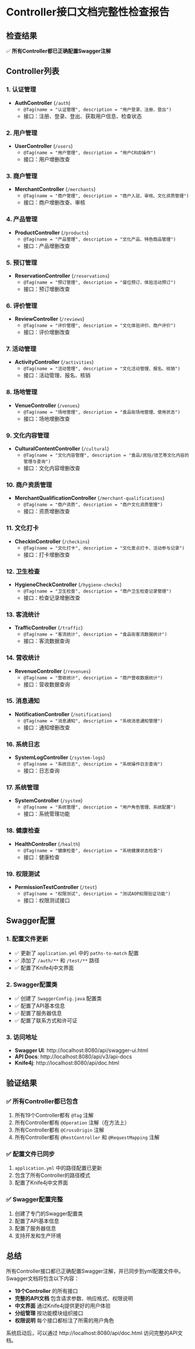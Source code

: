 # Controller接口文档完整性检查报告

## 检查结果

✅ **所有Controller都已正确配置Swagger注解**

## Controller列表

### 1. 认证管理
- **AuthController** (`/auth`)
  - `@Tag(name = "认证管理", description = "用户登录、注册、登出")`
  - 接口：注册、登录、登出、获取用户信息、检查状态

### 2. 用户管理
- **UserController** (`/users`)
  - `@Tag(name = "用户管理", description = "用户CRUD操作")`
  - 接口：用户增删改查

### 3. 商户管理
- **MerchantController** (`/merchants`)
  - `@Tag(name = "商户管理", description = "商户入驻、审核、文化资质管理")`
  - 接口：商户增删改查、审核

### 4. 产品管理
- **ProductController** (`/products`)
  - `@Tag(name = "产品管理", description = "文化产品、特色商品管理")`
  - 接口：产品增删改查

### 5. 预订管理
- **ReservationController** (`/reservations`)
  - `@Tag(name = "预订管理", description = "餐位预订、体验活动预订")`
  - 接口：预订增删改查

### 6. 评价管理
- **ReviewController** (`/reviews`)
  - `@Tag(name = "评价管理", description = "文化体验评价、商户评价")`
  - 接口：评价增删改查

### 7. 活动管理
- **ActivityController** (`/activities`)
  - `@Tag(name = "活动管理", description = "文化活动管理、报名、核销")`
  - 接口：活动管理、报名、核销

### 8. 场地管理
- **VenueController** (`/venues`)
  - `@Tag(name = "场地管理", description = "食品街场地管理、使用状态")`
  - 接口：场地增删改查

### 9. 文化内容管理
- **CulturalContentController** (`/cultural`)
  - `@Tag(name = "文化内容管理", description = "食品/民俗/技艺等文化内容的管理与查询")`
  - 接口：文化内容增删改查

### 10. 商户资质管理
- **MerchantQualificationController** (`/merchant-qualifications`)
  - `@Tag(name = "商户资质", description = "商户文化资质管理")`
  - 接口：资质增删改查

### 11. 文化打卡
- **CheckinController** (`/checkins`)
  - `@Tag(name = "文化打卡", description = "文化景点打卡、活动参与记录")`
  - 接口：打卡增删改查

### 12. 卫生检查
- **HygieneCheckController** (`/hygiene-checks`)
  - `@Tag(name = "卫生检查", description = "商户卫生检查记录管理")`
  - 接口：检查记录增删改查

### 13. 客流统计
- **TrafficController** (`/traffic`)
  - `@Tag(name = "客流统计", description = "食品街客流数据统计")`
  - 接口：客流数据查询

### 14. 营收统计
- **RevenueController** (`/revenues`)
  - `@Tag(name = "营收统计", description = "商户营收数据统计")`
  - 接口：营收数据查询

### 15. 消息通知
- **NotificationController** (`/notifications`)
  - `@Tag(name = "消息通知", description = "系统消息通知管理")`
  - 接口：通知增删改查

### 16. 系统日志
- **SystemLogController** (`/system-logs`)
  - `@Tag(name = "系统日志", description = "系统操作日志查询")`
  - 接口：日志查询

### 17. 系统管理
- **SystemController** (`/system`)
  - `@Tag(name = "系统管理", description = "用户角色管理、系统配置")`
  - 接口：系统管理功能

### 18. 健康检查
- **HealthController** (`/health`)
  - `@Tag(name = "健康检查", description = "系统健康状态检查")`
  - 接口：健康检查

### 19. 权限测试
- **PermissionTestController** (`/test`)
  - `@Tag(name = "权限测试", description = "测试AOP权限验证功能")`
  - 接口：权限测试接口

## Swagger配置

### 1. 配置文件更新
- ✅ 更新了 `application.yml` 中的 `paths-to-match` 配置
- ✅ 添加了 `/auth/**` 和 `/test/**` 路径
- ✅ 配置了Knife4j中文界面

### 2. Swagger配置类
- ✅ 创建了 `SwaggerConfig.java` 配置类
- ✅ 配置了API基本信息
- ✅ 配置了服务器信息
- ✅ 配置了联系方式和许可证

### 3. 访问地址
- **Swagger UI**: http://localhost:8080/api/swagger-ui.html
- **API Docs**: http://localhost:8080/api/v3/api-docs
- **Knife4j**: http://localhost:8080/api/doc.html

## 验证结果

### ✅ 所有Controller都已包含
1. 所有19个Controller都有 `@Tag` 注解
2. 所有Controller都有 `@Operation` 注解（在方法上）
3. 所有Controller都有 `@CrossOrigin` 注解
4. 所有Controller都有 `@RestController` 和 `@RequestMapping` 注解

### ✅ 配置文件已同步
1. `application.yml` 中的路径配置已更新
2. 包含了所有Controller的路径模式
3. 配置了Knife4j中文界面

### ✅ Swagger配置完整
1. 创建了专门的Swagger配置类
2. 配置了API基本信息
3. 配置了服务器信息
4. 支持开发和生产环境

## 总结

所有Controller接口都已正确配置Swagger注解，并已同步到yml配置文件中。Swagger文档将包含以下内容：

- **19个Controller** 的所有接口
- **完整的API文档** 包含请求参数、响应格式、权限说明
- **中文界面** 通过Knife4j提供更好的用户体验
- **分组管理** 按功能模块组织接口
- **权限说明** 每个接口都标注了所需的用户角色

系统启动后，可以通过 http://localhost:8080/api/doc.html 访问完整的API文档。
